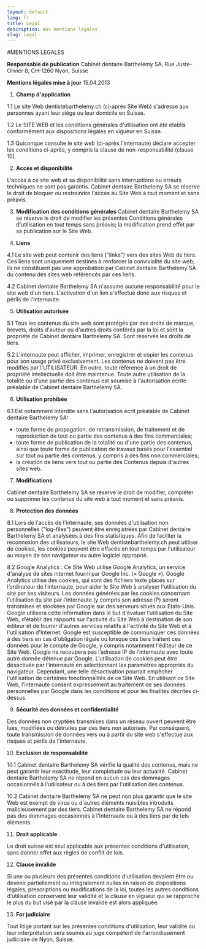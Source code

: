 ```yaml
---
layout: default
lang: fr
title: Légal
description: Nos mentions légales
slug: legal
---
```


#MENTIONS LEGALES

**Responsable de publication** Cabinet dentaire Barthelemy SA, Rue Juste-Olivier 8, CH-1260 Nyon, Suisse

**Mentions légales mise à jour** 15.04.2013

 1. **Champ d'application**

 1.1 Le site Web dentistebarthelemy.ch  (ci-après Site Web) s'adresse aux personnes ayant leur siège ou leur domicile en Suisse.

 1.2 Le SITE WEB et les conditions générales d'utilisation ont été établis conformément aux dispositions légales en vigueur en Suisse.

 1.3 Quiconque consulte le site web (ci-après l'internaute) déclare accepter les conditions ci-après, y compris la clause de non-responsabilité (clause 10).         

 2. **Accès et disponibilité**

 L'accès à ce site web et sa disponibilité sans interruptions ou erreurs techniques ne sont pas garantis. Cabinet dentaire Barthelemy SA se réserve le droit de bloquer ou restreindre l'accès au Site Web à tout moment et sans préavis.

 3. **Modification des conditions générales**
 Cabinet dentaire Barthelemy SA se réserve le droit de modifier les présentes Conditions générales d'utilisation en tout temps sans préavis; la modification prend effet par sa publication sur le Site Web.       

 4. **Liens**

 4.1 Le site web peut contenir des liens ("links") vers des sites Web de tiers. Ces liens sont uniquement destinés à renforcer la convivialité du site web; ils ne constituent pas une approbation par Cabinet dentaire Barthelemy SA du contenu des sites web référencés par ces liens.

 4.2 Cabinet dentaire Barthelemy SA n'assume aucune responsabilité pour le site web d'un tiers. L'activation d'un lien s'effectue donc aux risques et périls de l'internaute.

 5. **Utilisation autorisée**

 5.1 Tous les contenus du site web sont protégés par des droits de marque, brevets, droits d'auteur ou d'autres droits conférés par la loi et sont la propriété de Cabinet dentaire Barthelemy SA. Sont réservés les droits de tiers.

 5.2 L'internaute peut afficher, imprimer, enregistrer et copier les contenus pour son usage privé exclusivement. Les contenus ne doivent pas être modifiés par l'UTILISATEUR. En outre, toute référence à un droit de propriété intellectuelle doit être maintenue. Toute autre utilisation de la totalité ou d'une partie des contenus est soumise à l'autorisation écrite préalable de Cabinet dentaire Barthelemy SA.

 6. **Utilisation prohibée**

 6.1 Est notamment interdite sans l'autorisation écrit préalable de Cabinet dentaire Barthelemy SA:
   * toute forme de propagation, de retransmission, de traitement et de reproduction de tout ou partie des contenus à des fins commerciales;
   * toute forme de publication de la totalité ou d'une partie des contenus, ainsi que toute forme de publication de travaux basés pour l'essentiel sur tout ou partie des contenus, y compris à des fins non commerciales;
   * la création de liens vers tout ou partie des Contenus depuis d'autres sites web.

 7. **Modifications**

 Cabinet dentaire Barthelemy SA se réserve le droit de modifier, compléter ou supprimer les contenus du site web à tout moment et sans préavis.

 8. **Protection des données**

 8.1 Lors de l'accès de l'internaute, ses données d'utilisation non personnelles ("log-files") peuvent être enregistrées par Cabinet dentaire Barthelemy SA et analysées à des fins statistiques. Afin de faciliter la reconnexion des utilisateurs, le site Web dentistebarthelemy.ch peut utiliser de cookies, les cookies peuvent être effacés en tout temps par l'utilisateur au moyen de son navigateur ou autre logiciel approprié.

 8.2 Google Analytics : Ce Site Web utilise Google Analytics, un service d'analyse de sites internet fourni par Google Inc. (« Google »). Google Analytics utilise des cookies, qui sont des fichiers texte placés sur l’ordinateur de l’internaute, pour aider le Site Web à analyser l'utilisation du site par ses visiteurs. Les données générées par les cookies concernant l’utilisation du site par l’internaute (y compris son adresse IP) seront transmises et stockées par Google sur des serveurs situés aux Etats-Unis. Google utilisera cette information dans le but d'évaluer l’utilisation du Site Web, d’établir des rapports sur l'activité du Site Web à destination de son éditeur et de fournir d'autres services relatifs à l'activité du Site Web et à l'utilisation d'Internet. Google est susceptible de communiquer ces données à des tiers en cas d'obligation légale ou lorsque ces tiers traitent ces données pour le compte de Google, y compris notamment l'éditeur de ce Site Web. Google ne recoupera pas l’adresse IP de l’internaute avec toute autre donnée détenue par Google. L'utilisation de cookies peut être désactivée par l’internaute en sélectionnant les paramètres appropriés du navigateur. Cependant, une telle désactivation pourrait empêcher l'utilisation de certaines fonctionnalités de ce Site Web. En utilisant ce Site Web, l’internaute consent expressément au traitement de ses données personnelles par Google dans les conditions et pour les finalités décrites ci-dessus.

 9. **Sécurité des données et confidentialité**

 Des données non cryptées transmises dans un réseau ouvert peuvent être lues, modifiées ou détruites par des tiers non autorisés. Par conséquent, toute transmission de données vers ou à partir du site web s'effectue aux risques et périls de l'internaute.

 10. **Exclusion de responsabilité**
 
 10.1 Cabinet dentaire Barthelemy SA vérifie la qualité des contenus, mais ne peut garantir leur exactitude, leur complétude ou leur actualité.  Cabinet dentaire Barthelemy SA ne répond en aucun cas des dommages occasionnés à l'utilisateur ou à des tiers par l'utilisation des contenus.

 10.2 Cabinet dentaire Barthelemy SA ne peut non plus garantir que le site Web est exempt de virus ou d'autres éléments nuisibles introduits malicieusement par des tiers. Cabinet dentaire Barthelemy SA ne répond pas des dommages occasionnés à l'Internaute ou à des tiers par de tels éléments.

 11. **Droit applicable**
 
 Le droit suisse est seul applicable aux présentes conditions d'utilisation, sans donner effet aux règles de conflit de lois.

 12. **Clause invalide**
 
 Si une ou plusieurs des présentes conditions d'utilisation devaient être ou devenir partiellement ou intégralement nulles en raison de dispositions légales, prescriptions ou modifications de la loi, toutes les autres conditions d'utilisation conservent leur validité et la clause en vigueur qui se rapproche le plus du but visé par la clause invalide est alors appliquée.

 13. **For judiciaire**

 Tout litige portant sur les présentes conditions d'utilisation, leur validité ou leur interprétation sera soumis au juge compétent de l'arrondissement judiciaire de Nyon, Suisse.
